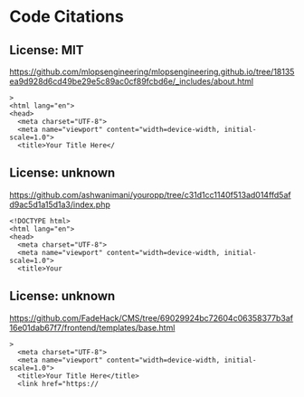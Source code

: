 # Code Citations

## License: MIT
https://github.com/mlopsengineering/mlopsengineering.github.io/tree/18135ea9d928d6cd49be29e5c89ac0cf89fcbd6e/_includes/about.html

```
>
<html lang="en">
<head>
  <meta charset="UTF-8">
  <meta name="viewport" content="width=device-width, initial-scale=1.0">
  <title>Your Title Here</
```


## License: unknown
https://github.com/ashwanimani/youropp/tree/c31d1cc1140f513ad014ffd5afd9ac5d1a15d1a3/index.php

```
<!DOCTYPE html>
<html lang="en">
<head>
  <meta charset="UTF-8">
  <meta name="viewport" content="width=device-width, initial-scale=1.0">
  <title>Your
```


## License: unknown
https://github.com/FadeHack/CMS/tree/69029924bc72604c06358377b3af16e01dab67f7/frontend/templates/base.html

```
>
  <meta charset="UTF-8">
  <meta name="viewport" content="width=device-width, initial-scale=1.0">
  <title>Your Title Here</title>
  <link href="https://
```

